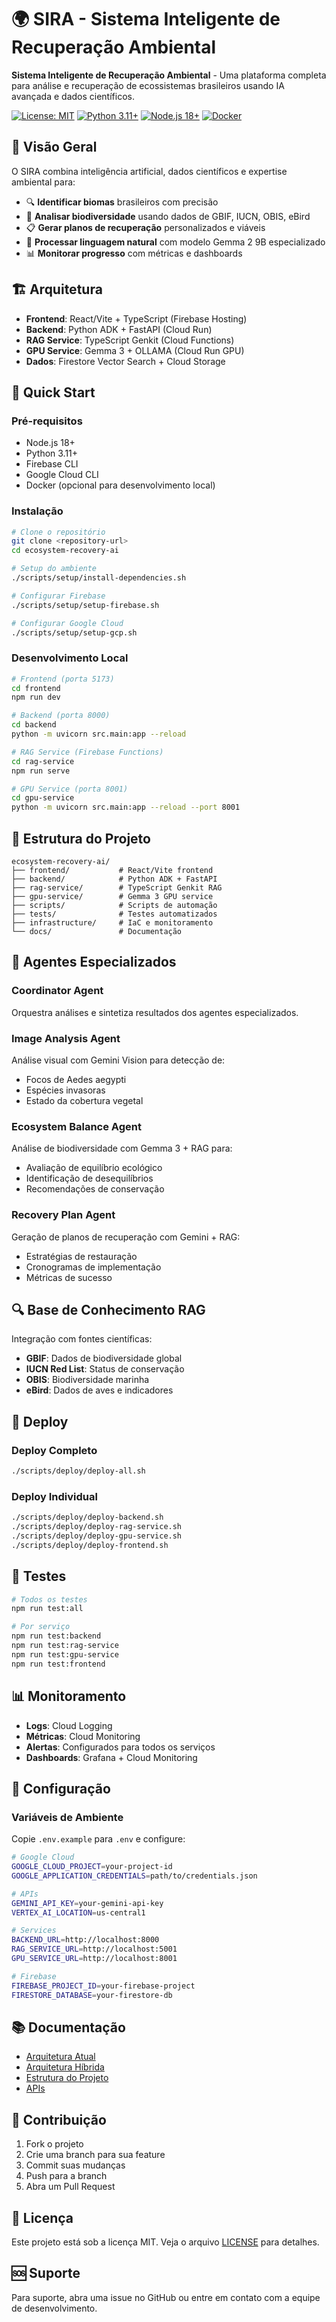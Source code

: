 # 🌍 SIRA - Sistema Inteligente de Recuperação Ambiental

**Sistema Inteligente de Recuperação Ambiental** - Uma plataforma completa para análise e recuperação de ecossistemas brasileiros usando IA avançada e dados científicos.

[![License: MIT](https://img.shields.io/badge/License-MIT-yellow.svg)](https://opensource.org/licenses/MIT)
[![Python 3.11+](https://img.shields.io/badge/python-3.11+-blue.svg)](https://www.python.org/downloads/)
[![Node.js 18+](https://img.shields.io/badge/node.js-18+-green.svg)](https://nodejs.org/)
[![Docker](https://img.shields.io/badge/docker-ready-blue.svg)](https://www.docker.com/)

## 🎯 Visão Geral

O SIRA combina inteligência artificial, dados científicos e expertise ambiental para:

- 🔍 **Identificar biomas** brasileiros com precisão
- 🦋 **Analisar biodiversidade** usando dados de GBIF, IUCN, OBIS, eBird
- 📋 **Gerar planos de recuperação** personalizados e viáveis
- 🤖 **Processar linguagem natural** com modelo Gemma 2 9B especializado
- 📊 **Monitorar progresso** com métricas e dashboards

## 🏗️ Arquitetura

- **Frontend**: React/Vite + TypeScript (Firebase Hosting)
- **Backend**: Python ADK + FastAPI (Cloud Run)
- **RAG Service**: TypeScript Genkit (Cloud Functions)
- **GPU Service**: Gemma 3 + OLLAMA (Cloud Run GPU)
- **Dados**: Firestore Vector Search + Cloud Storage

## 🚀 Quick Start

### Pré-requisitos

- Node.js 18+
- Python 3.11+
- Firebase CLI
- Google Cloud CLI
- Docker (opcional para desenvolvimento local)

### Instalação

```bash
# Clone o repositório
git clone <repository-url>
cd ecosystem-recovery-ai

# Setup do ambiente
./scripts/setup/install-dependencies.sh

# Configurar Firebase
./scripts/setup/setup-firebase.sh

# Configurar Google Cloud
./scripts/setup/setup-gcp.sh
```

### Desenvolvimento Local

```bash
# Frontend (porta 5173)
cd frontend
npm run dev

# Backend (porta 8000)
cd backend
python -m uvicorn src.main:app --reload

# RAG Service (Firebase Functions)
cd rag-service
npm run serve

# GPU Service (porta 8001)
cd gpu-service
python -m uvicorn src.main:app --reload --port 8001
```

## 📁 Estrutura do Projeto

```
ecosystem-recovery-ai/
├── frontend/           # React/Vite frontend
├── backend/            # Python ADK + FastAPI
├── rag-service/        # TypeScript Genkit RAG
├── gpu-service/        # Gemma 3 GPU service
├── scripts/            # Scripts de automação
├── tests/              # Testes automatizados
├── infrastructure/     # IaC e monitoramento
└── docs/               # Documentação
```

## 🤖 Agentes Especializados

### Coordinator Agent
Orquestra análises e sintetiza resultados dos agentes especializados.

### Image Analysis Agent
Análise visual com Gemini Vision para detecção de:
- Focos de Aedes aegypti
- Espécies invasoras
- Estado da cobertura vegetal

### Ecosystem Balance Agent
Análise de biodiversidade com Gemma 3 + RAG para:
- Avaliação de equilíbrio ecológico
- Identificação de desequilíbrios
- Recomendações de conservação

### Recovery Plan Agent
Geração de planos de recuperação com Gemini + RAG:
- Estratégias de restauração
- Cronogramas de implementação
- Métricas de sucesso

## 🔍 Base de Conhecimento RAG

Integração com fontes científicas:
- **GBIF**: Dados de biodiversidade global
- **IUCN Red List**: Status de conservação
- **OBIS**: Biodiversidade marinha
- **eBird**: Dados de aves e indicadores

## 🚀 Deploy

### Deploy Completo
```bash
./scripts/deploy/deploy-all.sh
```

### Deploy Individual
```bash
./scripts/deploy/deploy-backend.sh
./scripts/deploy/deploy-rag-service.sh
./scripts/deploy/deploy-gpu-service.sh
./scripts/deploy/deploy-frontend.sh
```

## 🧪 Testes

```bash
# Todos os testes
npm run test:all

# Por serviço
npm run test:backend
npm run test:rag-service
npm run test:gpu-service
npm run test:frontend
```

## 📊 Monitoramento

- **Logs**: Cloud Logging
- **Métricas**: Cloud Monitoring
- **Alertas**: Configurados para todos os serviços
- **Dashboards**: Grafana + Cloud Monitoring

## 🔧 Configuração

### Variáveis de Ambiente

Copie `.env.example` para `.env` e configure:

```bash
# Google Cloud
GOOGLE_CLOUD_PROJECT=your-project-id
GOOGLE_APPLICATION_CREDENTIALS=path/to/credentials.json

# APIs
GEMINI_API_KEY=your-gemini-api-key
VERTEX_AI_LOCATION=us-central1

# Services
BACKEND_URL=http://localhost:8000
RAG_SERVICE_URL=http://localhost:5001
GPU_SERVICE_URL=http://localhost:8001

# Firebase
FIREBASE_PROJECT_ID=your-firebase-project
FIRESTORE_DATABASE=your-firestore-db
```

## 📚 Documentação

- [Arquitetura Atual](docs/current-architecture.md)
- [Arquitetura Híbrida](docs/hybrid-architecture.md)
- [Estrutura do Projeto](docs/project-structure.md)
- [APIs](docs/api-specs/)

## 🤝 Contribuição

1. Fork o projeto
2. Crie uma branch para sua feature
3. Commit suas mudanças
4. Push para a branch
5. Abra um Pull Request

## 📄 Licença

Este projeto está sob a licença MIT. Veja o arquivo [LICENSE](LICENSE) para detalhes.

## 🆘 Suporte

Para suporte, abra uma issue no GitHub ou entre em contato com a equipe de desenvolvimento.
